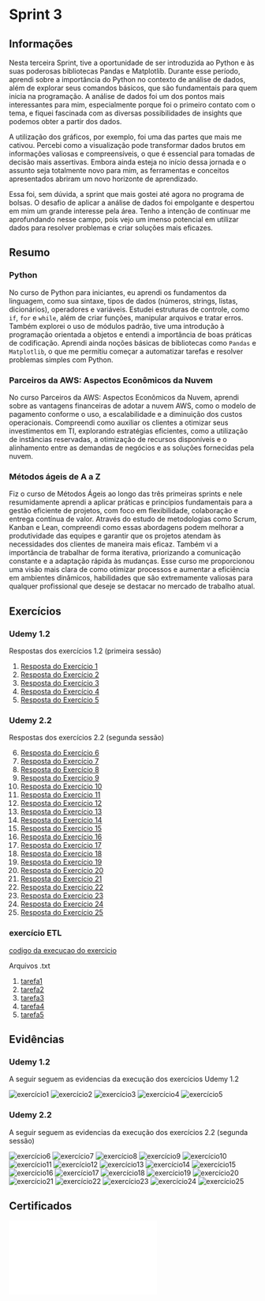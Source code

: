 # Sprint 3

## Informações

Nesta terceira Sprint, tive a oportunidade de ser introduzida ao Python e às suas poderosas bibliotecas Pandas e Matplotlib. Durante esse período, aprendi sobre a importância do Python no contexto de análise de dados, além de explorar seus comandos básicos, que são fundamentais para quem inicia na programação. A análise de dados foi um dos pontos mais interessantes para mim, especialmente porque foi o primeiro contato com o tema, e fiquei fascinada com as diversas possibilidades de insights que podemos obter a partir dos dados.

A utilização dos gráficos, por exemplo, foi uma das partes que mais me cativou. Percebi como a visualização pode transformar dados brutos em informações valiosas e compreensíveis, o que é essencial para tomadas de decisão mais assertivas. Embora ainda esteja no início dessa jornada e o assunto seja totalmente novo para mim, as ferramentas e conceitos apresentados abriram um novo horizonte de aprendizado.

Essa foi, sem dúvida, a sprint que mais gostei até agora no programa de bolsas. O desafio de aplicar a análise de dados foi empolgante e despertou em mim um grande interesse pela área. Tenho a intenção de continuar me aprofundando nesse campo, pois vejo um imenso potencial em utilizar dados para resolver problemas e criar soluções mais eficazes.

## Resumo

### Python

No curso de Python para iniciantes, eu aprendi os fundamentos da linguagem, como sua sintaxe, tipos de dados (números, strings, listas, dicionários), operadores e variáveis. Estudei estruturas de controle, como `if`, `for` e `while`, além de criar funções, manipular arquivos e tratar erros. Também explorei o uso de módulos padrão, tive uma introdução à programação orientada a objetos e entendi a importância de boas práticas de codificação. Aprendi ainda noções básicas de bibliotecas como `Pandas` e `Matplotlib`, o que me permitiu começar a automatizar tarefas e resolver problemas simples com Python.

### Parceiros da AWS: Aspectos Econômicos da Nuvem

No curso Parceiros da AWS: Aspectos Econômicos da Nuvem, aprendi sobre as vantagens financeiras de adotar a nuvem AWS, como o modelo de pagamento conforme o uso, a escalabilidade e a diminuição dos custos operacionais. Compreendi como auxiliar os clientes a otimizar seus investimentos em TI, explorando estratégias eficientes, como a utilização de instâncias reservadas, a otimização de recursos disponíveis e o alinhamento entre as demandas de negócios e as soluções fornecidas pela nuvem.

### Métodos ágeis de A a Z

Fiz o curso de Métodos Ágeis ao longo das três primeiras sprints e nele resumidamente aprendi a aplicar práticas e princípios fundamentais para a gestão eficiente de projetos, com foco em flexibilidade, colaboração e entrega contínua de valor. Através do estudo de metodologias como Scrum, Kanban e Lean, compreendi como essas abordagens podem melhorar a produtividade das equipes e garantir que os projetos atendam às necessidades dos clientes de maneira mais eficaz. Também vi a importância de trabalhar de forma iterativa, priorizando a comunicação constante e a adaptação rápida às mudanças. Esse curso me proporcionou uma visão mais clara de como otimizar processos e aumentar a eficiência em ambientes dinâmicos, habilidades que são extremamente valiosas para qualquer profissional que deseje se destacar no mercado de trabalho atual.

## Exercícios
### Udemy 1.2

Respostas dos exercícios 1.2 (primeira sessão)

1. [Resposta do Exercício 1](../Sprint3/Exercicios/exercicios1.2/py/ex1.py)
2. [Resposta do Exercício 2](../Sprint3/Exercicios/exercicios1.2/py/ex2.py)
3. [Resposta do Exercício 3](../Sprint3/Exercicios/exercicios1.2/py/ex3.py)  
4. [Resposta do Exercício 4](../Sprint3/Exercicios/exercicios1.2/py/ex4.py) 
5. [Resposta do Exercício 5](../Sprint3/Exercicios/exercicios1.2/py/ex5.py)  

### Udemy 2.2
Respostas dos exercícios 2.2 (segunda sessão)

06. [Resposta do Exercício 6](../Sprint3/Exercicios/exercicios2.2/py/ex6.py)
07. [Resposta do Exercício 7](../Sprint3/Exercicios/exercicios2.2/py/ex7.py)
08. [Resposta do Exercício 8](../Sprint3/Exercicios/exercicios2.2/py/ex8.py)
09. [Resposta do Exercício 9](../Sprint3/Exercicios/exercicios2.2/py/ex9.py)
10. [Resposta do Exercício 10](../Sprint3/Exercicios/exercicios2.2/py/ex10.py)  
11. [Resposta do Exercício 11](../Sprint3/Exercicios/exercicios2.2/py/ex11.py) 
12. [Resposta do Exercício 12](../Sprint3/Exercicios/exercicios2.2/py/ex12.py) 
13. [Resposta do Exercício 13](../Sprint3/Exercicios/exercicios2.2/py/ex13.py) 
14. [Resposta do Exercício 14](../Sprint3/Exercicios/exercicios2.2/py/ex14.py)  
15. [Resposta do Exercício 15](../Sprint3/Exercicios/exercicios2.2/py/ex15.py) 
16. [Resposta do Exercício 16](../Sprint3/Exercicios/exercicios2.2/py/ex16.py)
17. [Resposta do Exercício 17](../Sprint3/Exercicios/exercicios2.2/py/ex17.py)
18. [Resposta do Exercício 18](../Sprint3/Exercicios/exercicios2.2/py/ex18.py)
19. [Resposta do Exercício 19](../Sprint3/Exercicios/exercicios2.2/py/ex19.py)
20. [Resposta do Exercício 20](../Sprint3/Exercicios/exercicios2.2/py/ex20.py)
21. [Resposta do Exercício 21](../Sprint3/Exercicios/exercicios2.2/py/ex21.py)
22. [Resposta do Exercício 22](../Sprint3/Exercicios/exercicios2.2/py/ex22.py)
23. [Resposta do Exercício 23](../Sprint3/Exercicios/exercicios2.2/py/ex23.py)
24. [Resposta do Exercício 24](../Sprint3/Exercicios/exercicios2.2/py/ex24.py)
25. [Resposta do Exercício 25](../Sprint3/Exercicios/exercicios2.2/py/ex25.py)

### exercício ETL


[codigo da execucao do exercicio](../Sprint3/Exercicios/exercicio_etl/exercicioetl.py)

Arquivos .txt 

1. [tarefa1](../Sprint3/Exercicios/exercicio_etl/tarefa1.txt)
2. [tarefa2](../Sprint3/Exercicios/exercicio_etl/tarefa2.txt)
3. [tarefa3](../Sprint3/Exercicios/exercicio_etl/tarefa3.txt)
4. [tarefa4](../Sprint3/Exercicios/exercicio_etl/tarefa4.txt)
5. [tarefa5](../Sprint3/Exercicios/exercicio_etl/tarefa5.txt)

## Evidências

### Udemy 1.2

A seguir seguem as evidencias da execução dos exercícios Udemy 1.2

![exercício1](../Sprint3/Exercicios/exercicios1.2/imagem/ex1.png)
![exercício2](../Sprint3/Exercicios/exercicios1.2/imagem/ex2.png)
![exercício3](../Sprint3/Exercicios/exercicios1.2/imagem/ex3.png)
![exercício4](../Sprint3/Exercicios/exercicios1.2/imagem/ex4.png)
![exercício5](../Sprint3/Exercicios/exercicios1.2/imagem/ex5.png)


### Udemy 2.2

A seguir seguem as evidencias da execução dos exercícios 2.2 (segunda sessão)

![exercício6](../Sprint3/Exercicios/exercicios2.2/imagem/ex6.png)
![exercício7](../Sprint3/Exercicios/exercicios2.2/imagem/ex7.png)
![exercício8](../Sprint3/Exercicios/exercicios2.2/imagem/ex8.png)
![exercício9](../Sprint3/Exercicios/exercicios2.2/imagem/ex9.png)
![exercício10](../Sprint3/Exercicios/exercicios2.2/imagem/ex10.png)
![exercício11](../Sprint3/Exercicios/exercicios2.2/imagem/ex11.png)
![exercício12](../Sprint3/Exercicios/exercicios2.2/imagem/ex12.png)
![exercício13](../Sprint3/Exercicios/exercicios2.2/imagem/ex13.png)
![exercício14](../Sprint3/Exercicios/exercicios2.2/imagem/ex14.png)
![exercício15](../Sprint3/Exercicios/exercicios2.2/imagem/ex15.png)
![exercício16](../Sprint3/Exercicios/exercicios2.2/imagem/ex16.png)
![exercício17](../Sprint3/Exercicios/exercicios2.2/imagem/ex17.png)
![exercício18](../Sprint3/Exercicios/exercicios2.2/imagem/ex18.png)
![exercício19](../Sprint3/Exercicios/exercicios2.2/imagem/ex19.png)
![exercício20](../Sprint3/Exercicios/exercicios2.2/imagem/ex20.png)
![exercício21](../Sprint3/Exercicios/exercicios2.2/imagem/ex21.png)
![exercício22](../Sprint3/Exercicios/exercicios2.2/imagem/ex22.png)
![exercício23](../Sprint3/Exercicios/exercicios2.2/imagem/ex23.png)
![exercício24](../Sprint3/Exercicios/exercicios2.2/imagem/ex24.png)
![exercício25](../Sprint3/Exercicios/exercicios2.2/imagem/ex25.png)


## Certificados
![certificado](../Sprint3/Certificados/awsaspectoseconomicos.pdf)